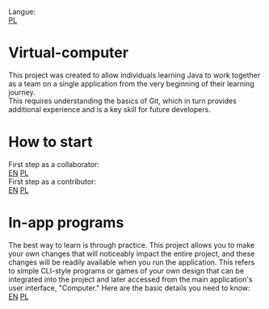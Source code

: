 Langue: <br>
[PL](readme/readme-pl.md)

# Virtual-computer
This project was created to allow individuals learning Java to work together as a team on a single application from the very beginning of their learning journey. <br>
This requires understanding the basics of Git, which in turn provides additional experience and is a key skill for future developers.

#  How to start

First step as a collaborator:  
[EN](readme/instructions/howToStart/collaboratorHowToStart-en.md) 
[PL](readme/instructions/howToStart/collaboratorHowToStart-pl.md) <br>
First step as a contributor:    <br>
[EN](readme/instructions/howToStart/contributorHowToStart-en.md)
[PL](readme/instructions/howToStart/contributorHowToStart-pl.md)

# In-app programs

The best way to learn is through practice. This project allows you to make your own changes that will noticeably
impact the entire project, and these changes will be readily available when you run the application. This refers
to simple CLI-style programs or games of your own design that can be integrated into the project and later 
accessed from the main application's user interface, "Computer."
Here are the basic details you need to know: <br>
[EN](readme/instructions/inAppPrograms/inAppInterfaces-en.md)
[PL](readme/instructions/inAppPrograms/inAppInterfaces-pl.md)
